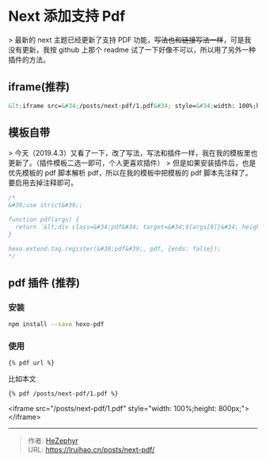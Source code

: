 # Next 添加支持 Pdf


&gt; 最新的 next 主题已经更新了支持 PDF 功能，~~写法也和链接写法一样~~，可是我没有更新，我按 github 上那个 readme 试了一下好像不可以，所以用了另外一种插件的方法。

## iframe(推荐)

```xml
&lt;iframe src=&#34;/posts/next-pdf/1.pdf&#34; style=&#34;width: 100%;height: 800px;&#34;&gt;&lt;/iframe&gt;
```

## 模板自带

&gt; 今天（2019.4.3）又看了一下，改了写法，写法和插件一样，我在我的模板里也更新了。（插件模板二选一即可，个人更喜欢插件）
&gt; 但是如果安装插件后，也是优先模板的 pdf 脚本解析 pdf，所以在我的模板中把模板的 pdf 脚本先注释了。要启用去掉注释即可。

```js next\scripts\tags\pdf.swig
/*
&#39;use strict&#39;;

function pdf(args) {
  return `&lt;div class=&#34;pdf&#34; target=&#34;${args[0]}&#34; height=&#34;${args[1] || &#39;&#39;}&#34;&gt;&lt;/div&gt;`;
}

hexo.extend.tag.register(&#39;pdf&#39;, pdf, {ends: false});
*/
```

## pdf 插件 (推荐)

### 安装

```bash
npm install --save hexo-pdf
```

### 使用

```
{% pdf url %}
```

比如本文

```
{% pdf /posts/next-pdf/1.pdf %}
```

&lt;iframe src=&#34;/posts/next-pdf/1.pdf&#34; style=&#34;width: 100%;height: 800px;&#34;&gt;&lt;/iframe&gt;


---

> 作者: [HeZephyr](https://github.com/HeZephyr)  
> URL: https://lruihao.cn/posts/next-pdf/  

